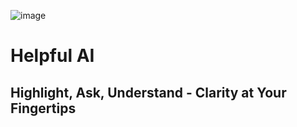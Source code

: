 ![image](https://github.com/user-attachments/assets/457feca6-df48-4904-9e37-1a2a71dabf6e)
# Helpful AI
## Highlight, Ask, Understand - Clarity at Your Fingertips


